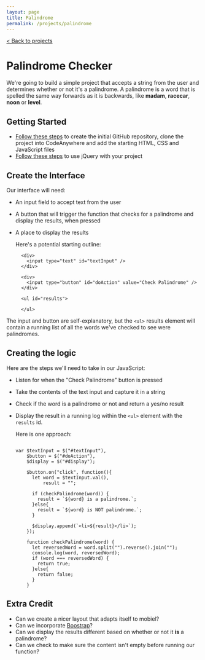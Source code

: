 ```yaml
---
layout: page
title: Palindrome
permalink: /projects/palindrome
---
```


[< Back to projects](/projects)

# Palindrome Checker

We're going to build a simple project that accepts a string from the user and determines whether or not it's a palindrome. A palindrome is a word that is spelled the same way forwards as it is backwards, like **madam**, **racecar**, **noon** or **level**.

## Getting Started

- [Follow these steps](/projects/starter) to create the initial GitHub repository, clone the project into CodeAnywhere and add the starting HTML, CSS and JavaScript files
- [Follow these steps](/projects/jquery) to use jQuery with your project


## Create the Interface

Our interface will need:

- An input field to accept text from the user
- A button that will trigger the function that checks for a palindrome and display the results, when pressed
- A place to display the results


  Here's a potential starting outline:
  
  ```
    <div>
      <input type="text" id="textInput" />
    </div>  
  
    <div>
      <input type="button" id="doAction" value="Check Palindrome" />
    </div>
  
    <ul id="results">
    
    </ul>
  ```

The input and button are self-explanatory, but the `<ul>` results element will contain a running list of all the words we've checked to see were palindromes.

  
## Creating the logic

Here are the steps we'll need to take in our JavaScript:

- Listen for when the "Check Palindrome" button is pressed
- Take the contents of the text input and capture it in a string
- Check if the word is a palindrome or not and return a yes/no result
- Display the result in a running log within the `<ul>` element with the `results` id.
  
  Here is one approach:
  
  ```
  
  var $textInput = $("#textInput"),
      $button = $("#doAction"),
      $display = $("#display");
      
      $button.on("click", function(){
        let word = $textInput.val(),
            result = "";
        
        if (checkPalindrome(word)) {
          result = `${word} is a palindrome.`;
        }else{
          result = `${word} is NOT palindrome.`;          
        }
        
        $display.append(`<li>${result}</li>`);
      });  
      
      function checkPalindrome(word) {
        let reversedWord = word.split("").reverse().join("");
        console.log(word, reversedWord);
        if (word === reversedWord) {
          return true;
        }else{
          return false;
        }
      }
  
  ````
 

## Extra Credit

- Can we create a nicer layout that adapts itself to mobiel?
- Can we incorporate [Boostrap](/projects/bootstrap)?
- Can we display the results different based on whether or not it **is** a palindrome?
- Can we check to make sure the content isn't empty before running our function?
